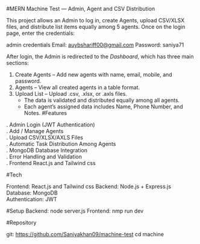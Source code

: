 #MERN Machine Test — Admin, Agent and CSV Distribution


This project allows an Admin to log in, create Agents, upload CSV/XLSX files, and distribute list items equally among 5 agents. Once on the login page, enter the credentials:

admin credentials
Email: auybshariff00@gmail.com
Password: saniya71

After login, the Admin is redirected to the *Dashboard*, which has three main sections:
1. Create Agents – Add new agents with name, email, mobile, and password.  
2. Agents – View all created agents in a table format.  
3. Upload List – Upload .csv, .xlsx, or .axls files.  
   - The data is validated and distributed equally among all agents.  
   - Each agent’s assigned data includes Name, Phone Number, and Notes.
#Features

. Admin Login (JWT Authentication)  
. Add / Manage Agents  
. Upload CSV/XLSX/AXLS Files  
. Automatic Task Distribution Among Agents  
. MongoDB Database Integration  
. Error Handling and Validation  
. Frontend React.js and Tailwind css


#Tech

Frontend: React.js and Tailwind css
Backend: Node.js + Express.js  
Database: MongoDB  
Authentication: JWT  


#Setup 
Backend: node server.js
Frontend: nmp run dev

#Repository

git: https://github.com/Saniyakhan09/machine-test
cd machine
